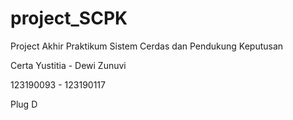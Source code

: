 # project_SCPK
Project Akhir Praktikum Sistem Cerdas dan Pendukung Keputusan

Certa Yustitia - Dewi Zunuvi

123190093 - 123190117

Plug D
